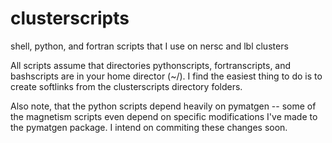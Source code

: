 clusterscripts
==============

shell, python, and fortran scripts that I use on nersc and lbl clusters

All scripts assume that directories pythonscripts, fortranscripts, and bashscripts are in your home director (~/). I find the easiest thing to do is to create softlinks from the clusterscripts directory folders.

Also note, that the python scripts depend heavily on pymatgen -- some of the magnetism scripts even depend on specific modifications I've made to the pymatgen package. I intend on commiting these changes soon.
